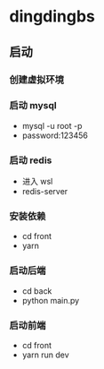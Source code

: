 # dingdingbs

## 启动

### 创建虚拟环境

### 启动 mysql

- mysql -u root -p
- password:123456

### 启动 redis

- 进入 wsl
- redis-server

### 安装依赖

- cd front
- yarn

### 启动后端

- cd back
- python main.py

### 启动前端

- cd front
- yarn run dev
